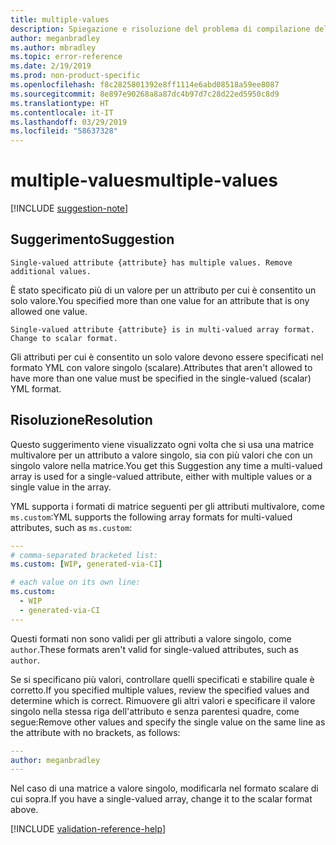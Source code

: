 ```yaml
---
title: multiple-values
description: Spiegazione e risoluzione del problema di compilazione della documentazione multiple-values
author: meganbradley
ms.author: mbradley
ms.topic: error-reference
ms.date: 2/19/2019
ms.prod: non-product-specific
ms.openlocfilehash: f8c2825801392e8ff1114e6abd08518a59ee8087
ms.sourcegitcommit: 8e897e90268a8a87dc4b97d7c28d22ed5950c8d9
ms.translationtype: HT
ms.contentlocale: it-IT
ms.lasthandoff: 03/29/2019
ms.locfileid: "58637328"
---
```

# <a name="multiple-values"></a><span data-ttu-id="3bc42-103">multiple-values</span><span class="sxs-lookup"><span data-stu-id="3bc42-103">multiple-values</span></span>

[!INCLUDE [suggestion-note](includes/suggestion-note.md)]

## <a name="suggestion"></a><span data-ttu-id="3bc42-104">Suggerimento</span><span class="sxs-lookup"><span data-stu-id="3bc42-104">Suggestion</span></span>

`Single-valued attribute {attribute} has multiple values. Remove additional values.`

<span data-ttu-id="3bc42-105">È stato specificato più di un valore per un attributo per cui è consentito un solo valore.</span><span class="sxs-lookup"><span data-stu-id="3bc42-105">You specified more than one value for an attribute that is ony allowed one value.</span></span>

`Single-valued attribute {attribute} is in multi-valued array format. Change to scalar format.`

<span data-ttu-id="3bc42-106">Gli attributi per cui è consentito un solo valore devono essere specificati nel formato YML con valore singolo (scalare).</span><span class="sxs-lookup"><span data-stu-id="3bc42-106">Attributes that aren't allowed to have more than one value must be specified in the single-valued (scalar) YML format.</span></span>

## <a name="resolution"></a><span data-ttu-id="3bc42-107">Risoluzione</span><span class="sxs-lookup"><span data-stu-id="3bc42-107">Resolution</span></span>

<span data-ttu-id="3bc42-108">Questo suggerimento viene visualizzato ogni volta che si usa una matrice multivalore per un attributo a valore singolo, sia con più valori che con un singolo valore nella matrice.</span><span class="sxs-lookup"><span data-stu-id="3bc42-108">You get this Suggestion any time a multi-valued array is used for a single-valued attribute, either with multiple values or a single value in the array.</span></span>

<span data-ttu-id="3bc42-109">YML supporta i formati di matrice seguenti per gli attributi multivalore, come `ms.custom`:</span><span class="sxs-lookup"><span data-stu-id="3bc42-109">YML supports the following array formats for multi-valued attributes, such as `ms.custom`:</span></span>

```yml
---
# comma-separated bracketed list:
ms.custom: [WIP, generated-via-CI]

# each value on its own line:
ms.custom:
  - WIP
  - generated-via-CI
---
```

<span data-ttu-id="3bc42-110">Questi formati non sono validi per gli attributi a valore singolo, come `author`.</span><span class="sxs-lookup"><span data-stu-id="3bc42-110">These formats aren't valid for single-valued attributes, such as `author`.</span></span>

<span data-ttu-id="3bc42-111">Se si specificano più valori, controllare quelli specificati e stabilire quale è corretto.</span><span class="sxs-lookup"><span data-stu-id="3bc42-111">If you specified multiple values, review the specified values and determine which is correct.</span></span> <span data-ttu-id="3bc42-112">Rimuovere gli altri valori e specificare il valore singolo nella stessa riga dell'attributo e senza parentesi quadre, come segue:</span><span class="sxs-lookup"><span data-stu-id="3bc42-112">Remove other values and specify the single value on the same line as the attribute with no brackets, as follows:</span></span>

```yml
---
author: meganbradley
---
```

<span data-ttu-id="3bc42-113">Nel caso di una matrice a valore singolo, modificarla nel formato scalare di cui sopra.</span><span class="sxs-lookup"><span data-stu-id="3bc42-113">If you have a single-valued array, change it to the scalar format above.</span></span>

<!--make sure to add this file to your includes folder and verify the path-->
[!INCLUDE [validation-reference-help](includes/validation-reference-help.md)]
